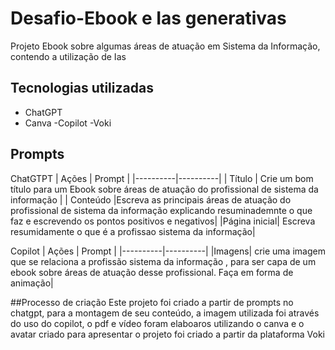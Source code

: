 # Desafio-Ebook e Ias generativas
Projeto Ebook sobre algumas áreas de atuação em Sistema da Informação, contendo a utilização de Ias
## Tecnologias utilizadas
- ChatGPT
- Canva
-Copilot
-Voki
## Prompts
ChatGTPT
| Ações | Prompt |
|----------|----------|
| Título | Crie um bom título para um Ebook sobre áreas de atuação do profissional de sistema da informação |
| Conteúdo |Escreva as principais áreas de atuação do profissional de sistema da informação explicando resuminademnte o que faz e escrevendo os pontos positivos e negativos|
|Página inicial| Escreva resumidamente o que é a profissao sistema da informação|

Copilot
| Ações | Prompt |
|----------|----------|
|Imagens| crie uma imagem que se relaciona a profissão sistema da informação , para ser capa de um ebook sobre áreas de atuação desse profissional. Faça em forma de animação|

##Processo de criação
Este projeto foi criado a partir de prompts no chatgpt, para a montagem de seu conteúdo, a imagem utilizada foi através do uso do copilot, o pdf e vídeo foram elaboaros utilizando o canva e o avatar criado para apresentar o projeto foi criado a partir da plataforma Voki
